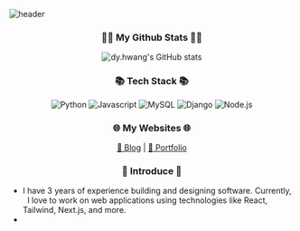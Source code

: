 ![header](https://capsule-render.vercel.app/api?type=slice&color=gradient&height=160&section=header&text=Hi!%20I'm%20Doyeon!&fontAlign=50&fontAlignY=70&fontSize=90&fontColor=000000)

<h3 align="center">👩‍💻 My Github Stats 👩‍💻</h3>
<div align="center">
  <img src="https://github-readme-stats.vercel.app/api?username=waylake&hide_title=true&show_icons=true&include_all_commits=true&disable_animations=true&theme=vue" alt="dy.hwang's GitHub stats"/>
</div>


<h3 align="center">📚 Tech Stack 📚</h3>
<p align="center">
  <img src="https://img.shields.io/badge/Python-3766AB?style=flat-square&logo=Python&logoColor=white" alt="Python"/>
  <img src="https://img.shields.io/badge/Javascript-ffb13b?style=flat-square&logo=javascript&logoColor=white" alt="Javascript"/>
  <img src="https://img.shields.io/badge/Mysql-E6B91E?style=flat-square&logo=MySql&logoColor=white" alt="MySQL"/>
  <img src="https://img.shields.io/badge/Django-092E20?style=flat-square&logo=Django&logoColor=white" alt="Django"/>
  <img src="https://img.shields.io/badge/Node.js-339933?style=flat-square&logo=Node.js&logoColor=white" alt="Node.js"/>
</p>

<h3 align="center">🌐 My Websites 🌐</h3>
<p align="center">
  <a href="http://real-world-embedding.tistory.com" target="_blank">📝 Blog</a> |
  <a href="https://davek.site" target="_blank">🚀 Portfolio</a>
</p>

<h3 align="center">🌟 Introduce 🌟</h3>
<ul>
  <li>I have 3 years of experience building and designing software. Currently, &nbsp; I love to work on web applications using technologies like React, Tailwind, Next.js, and more.</li>
  <li></li>
</ul>
